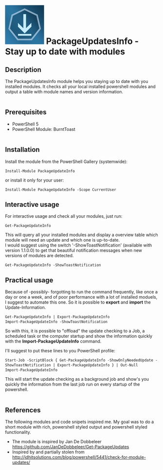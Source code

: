 ﻿![logo][]
PackageUpdatesInfo - Stay up to date with modules
====================

## Description

The PackageUpdatesInfo module helps you staying up to date with you installed modules. It checks all your local installed powershell modules and output a table with module names and version information.
<br><br>

## Prerequisites

- PowerShell 5
- PowerShell Module: BurntToast
<br><br>


## Installation

Install the module from the PowerShell Gallery (systemwide):

    Install-Module PackageUpdateInfo

or install it only for your user:

    Install-Module PackageUpdateInfo -Scope CurrentUser


## Interactive usage
For interactive usage and check all your modules, just run:

    Get-PackageUpdateInfo

This will query all your installed modules and display a overview table which module will need an update and which one is up-to-date.\
I would suggest using the switch '-ShowToastNotification' (available with version 1.1.0.0) to get that beautiful notification messages when new versions of modules are detected.

    Get-PackageUpdateInfo -ShowToastNotification

## Practical usage
Because of -possibly- forgotting to run the command frequently, like once a day or one a week, and of poor performance with a lot of installed moduels, I suggest to automate this one.
So it is possible to **export** and **import** the Update-Information.

    Get-PackageUpdateInfo | Export-PackageUpdateInfo
    Import-PackageUpdateInfo -ShowToastNotification

So with this, it is possible to "offload" the update checking to a Job, a scheduled task or the computer startup and show the information quickly with the **Import-PackageUpdateInfo** command.

I'll suggest to put these lines to you PowerShell profile:

    Start-Job -ScriptBlock { Get-PackageUpdateInfo -ShowOnlyNeededUpdate -ShowToastNotification | Export-PackageUpdateInfo } | Out-Null
    Import-PackageUpdateInfo

This will start the update checking as a background job and show's you quickly the information from the last job run on every startup of the powershell.
<br><br>

## References
The following modules and code snipets inspired me. My goal was to do a short module with rich, powershell styled output and powershell styled functionality.

* The module is inspired by Jan De Dobbeleer
https://github.com/JanDeDobbeleer/Get-PackageUpdates
* Inspired by and partially stolen from http://jdhitsolutions.com/blog/powershell/5441/check-for-module-updates/



[logo]: assets/PackageUpdateInfo_128x128.png